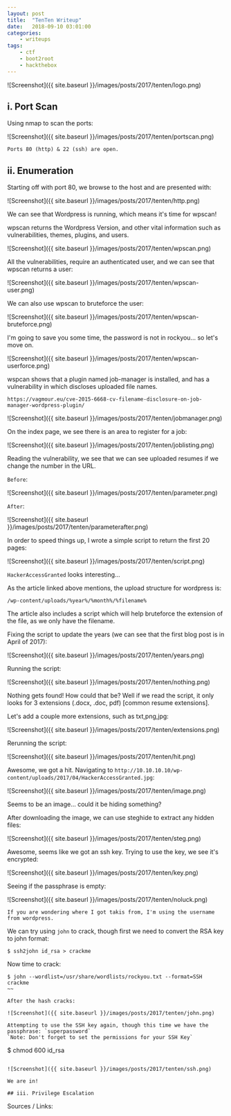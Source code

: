 ```yaml
---
layout: post
title:	"TenTen Writeup"
date:	2018-09-10 03:01:00
categories:
    - writeups
tags:
    - ctf
    - boot2root
    - hackthebox
---
```

<head>
	<title> TenTen Writeup | HackTheBox </title>
</head>

![Screenshot]({{ site.baseurl }}/images/posts/2017/tenten/logo.png)

## i. Port Scan

Using nmap to scan the ports:

![Screenshot]({{ site.baseurl }}/images/posts/2017/tenten/portscan.png)

`Ports 80 (http) & 22 (ssh) are open.`

## ii. Enumeration

Starting off with port 80, we browse to the host and are presented with:

![Screenshot]({{ site.baseurl }}/images/posts/2017/tenten/http.png)

We can see that Wordpress is running, which means it's time for wpscan!

wpscan returns the Wordpress Version, and other vital information such as vulnerabilities, themes, plugins, and users.

![Screenshot]({{ site.baseurl }}/images/posts/2017/tenten/wpscan.png)

All the vulnerabilities, require an authenticated user, and we can see that wpscan returns a user:

![Screenshot]({{ site.baseurl }}/images/posts/2017/tenten/wpscan-user.png)

We can also use wpscan to bruteforce the user:

![Screenshot]({{ site.baseurl }}/images/posts/2017/tenten/wpscan-bruteforce.png)

I'm going to save you some time, the password is not in rockyou... so let's move on.

![Screenshot]({{ site.baseurl }}/images/posts/2017/tenten/wpscan-userforce.png)

wspcan shows that a plugin named job-manager is installed, and has a vulnerability in which discloses uploaded file names.
~~~
https://vagmour.eu/cve-2015-6668-cv-filename-disclosure-on-job-manager-wordpress-plugin/
~~~


![Screenshot]({{ site.baseurl }}/images/posts/2017/tenten/jobmanager.png)

On the index page, we see there is an area to register for a job:

![Screenshot]({{ site.baseurl }}/images/posts/2017/tenten/joblisting.png)

Reading the vulnerability, we see that we can see uploaded resumes if we change the number in the URL.

`Before`:

![Screenshot]({{ site.baseurl }}/images/posts/2017/tenten/parameter.png)

`After`:

![Screenshot]({{ site.baseurl }}/images/posts/2017/tenten/parameterafter.png)

In order to speed things up, I wrote a simple script to return the first 20 pages:

![Screenshot]({{ site.baseurl }}/images/posts/2017/tenten/script.png)

`HackerAccessGranted` looks interesting...

As the article linked above mentions, the upload structure for wordpress is: 
~~~
/wp-content/uploads/%year%/%month%/%filename%
~~~

The article also includes a script which will help bruteforce the extension of the file, as we only have the filename.

Fixing the script to update the years (we can see that the first blog post is in April of 2017):

![Screenshot]({{ site.baseurl }}/images/posts/2017/tenten/years.png)

Running the script:

![Screenshot]({{ site.baseurl }}/images/posts/2017/tenten/nothing.png)

Nothing gets found! How could that be? Well if we read the script, it only looks for 3 extensions (.docx, .doc, pdf) [common resume  extensions].

Let's add a couple more extensions, such as txt,png,jpg:

![Screenshot]({{ site.baseurl }}/images/posts/2017/tenten/extensions.png)

Rerunning the script:

![Screenshot]({{ site.baseurl }}/images/posts/2017/tenten/hit.png)

Awesome, we got a hit. Navigating to `http://10.10.10.10/wp-content/uploads/2017/04/HackerAccessGranted.jpg`:

![Screenshot]({{ site.baseurl }}/images/posts/2017/tenten/image.png)

Seems to be an image... could it be hiding something?

After downloading the image, we can use steghide to extract any hidden files:

![Screenshot]({{ site.baseurl }}/images/posts/2017/tenten/steg.png)

Awesome, seems like we got an ssh key. Trying to use the key, we see it's encrypted:

![Screenshot]({{ site.baseurl }}/images/posts/2017/tenten/key.png)

Seeing if the passphrase is empty:

![Screenshot]({{ site.baseurl }}/images/posts/2017/tenten/noluck.png)

`If you are wondering where I got takis from, I'm using the username from wordpress.`

We can try using `john` to crack, though first we need to convert the RSA key to john format:

~~~
$ ssh2john id_rsa > crackme
~~~

Now time to crack:

~~~
$ john --wordlist=/usr/share/wordlists/rockyou.txt --format=SSH crackme
~~

After the hash cracks:

![Screenshot]({{ site.baseurl }}/images/posts/2017/tenten/john.png)

Attempting to use the SSH key again, though this time we have the passphrase: `superpassword`
`Note: Don't forget to set the permissions for your SSH Key`
~~~
$ chmod 600 id_rsa
~~~

![Screenshot]({{ site.baseurl }}/images/posts/2017/tenten/ssh.png)

We are in!

## iii. Privilege Escalation

~~~
Sources / Links:

[0]: http://pentestmonkey.net/cheat-sheet/shells/reverse-shell-cheat-sheet
[1]: https://www.vulnhub.com/entry/goldeneye-1,240/
~~~




